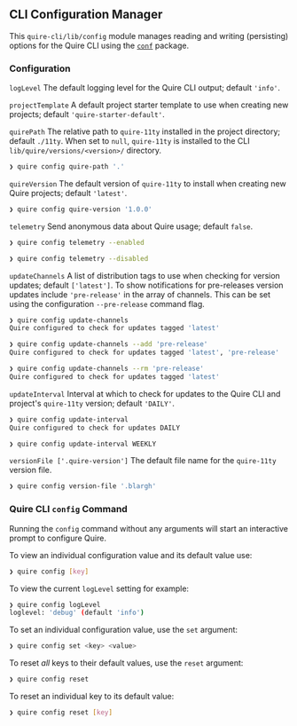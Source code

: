 ## CLI Configuration Manager

This `quire-cli/lib/config` module manages reading and writing (persisting) options for the Quire CLI using the [`conf`](https://github.com/sindresorhus/conf#defaults) package.


### Configuration

`logLevel` The default logging level for the Quire CLI output; default `'info'`.

`projectTemplate` A default project starter template to use when creating new projects; default `'quire-starter-default'`.

`quirePath` The relative path to `quire-11ty` installed in the project directory; default `./11ty`. When set to `null`, `quire-11ty` is installed to the CLI `lib/quire/versions/<version>/` directory.

```sh
❯ quire config quire-path '.'
```

`quireVersion` The default version of `quire-11ty` to install when creating new Quire projects; default `'latest'`.

```sh
❯ quire config quire-version '1.0.0'
```

`telemetry` Send anonymous data about Quire usage; default `false`.

```sh
❯ quire config telemetry --enabled
```

```sh
❯ quire config telemetry --disabled
```

`updateChannels` A list of distribution tags to use when checking for version updates; default `['latest']`. To show notifications for pre-releases version updates include `'pre-release'` in the array of channels. This can be set using the configuration `--pre-release` command flag.

```sh
❯ quire config update-channels
Quire configured to check for updates tagged 'latest'
```

```sh
❯ quire config update-channels --add 'pre-release'
Quire configured to check for updates tagged 'latest', 'pre-release'
```

```sh
❯ quire config update-channels --rm 'pre-release'
Quire configured to check for updates tagged 'latest'
```

`updateInterval` Interval at which to check for updates to the Quire CLI and project's `quire-11ty` version; default `'DAILY'`.

```sh
❯ quire config update-interval
Quire configured to check for updates DAILY
```

```sh
❯ quire config update-interval WEEKLY
```

`versionFile ['.quire-version']` The default file name for the `quire-11ty` version file.

```sh
❯ quire config version-file '.blargh'
```

### Quire CLI `config` Command

Running the `config` command without any arguments will start an interactive prompt to configure Quire.

To view an individual configuration value and its default value use:

```sh
❯ quire config [key]
```

To view the current `logLevel` setting for example:

```sh
❯ quire config logLevel
loglevel: 'debug' (default 'info')
```

To set an individual configuration value, use the `set` argument:

```sh
❯ quire config set <key> <value>
```

To reset *all* keys to their default values, use the `reset` argument:

```sh
❯ quire config reset
```

To reset an individual key to its default value:

```sh
❯ quire config reset [key]
```
